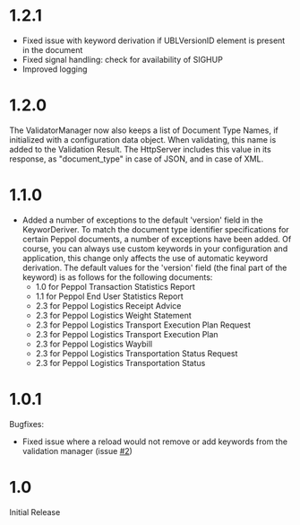 # 1.2.1

* Fixed issue with keyword derivation if UBLVersionID element is present in the document
* Fixed signal handling: check for availability of SIGHUP
* Improved logging


# 1.2.0

The ValidatorManager now also keeps a list of Document Type Names,
if initialized with a configuration data object.
When validating, this name is added to the Validation Result.
The HttpServer includes this value in its response, as "document_type"
in case of JSON, and <DocumenType> in case of XML.

# 1.1.0

* Added a number of exceptions to the default 'version' field in the 
KeyworDeriver. To match the document type identifier specifications for 
certain Peppol documents, a number of exceptions have been added. Of 
course, you can always use custom keywords in your configuration and 
application, this change only affects the use of automatic keyword 
derivation. The default values for the 'version' field (the final part 
of the keyword) is as follows for the following documents:
  * 1.0 for Peppol Transaction Statistics Report
  * 1.1 for Peppol End User Statistics Report
  * 2.3 for Peppol Logistics Receipt Advice
  * 2.3 for Peppol Logistics Weight Statement
  * 2.3 for Peppol Logistics Transport Execution Plan Request
  * 2.3 for Peppol Logistics Transport Execution Plan
  * 2.3 for Peppol Logistics Waybill
  * 2.3 for Peppol Logistics Transportation Status Request
  * 2.3 for Peppol Logistics Transportation Status

# 1.0.1

Bugfixes:
* Fixed issue where a reload would not remove or add keywords from the validation manager (issue [#2](https://github.com/Ionite/ion-docval/issues/2))

# 1.0

Initial Release
